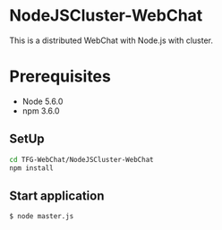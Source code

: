 # NodeJSCluster-WebChat

This is a distributed WebChat with Node.js with cluster.

# Prerequisites

* Node 5.6.0
* npm 3.6.0

## SetUp

```sh
cd TFG-WebChat/NodeJSCluster-WebChat
npm install
```

## Start application

```sh
$ node master.js
```
